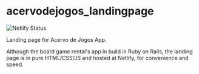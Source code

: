 # acervodejogos_landingpage
![Netlify Status](https://api.netlify.com/api/v1/badges/3f809a7c-4ee1-4491-988d-52132df9e33d/deploy-status)

Landing page for Acervo de Jogos App.

Although the board game rental's app in build in Ruby on Rails, the landing page is in pure HTML/CSS/JS and hosted at Netlify, for convenience and speed.
